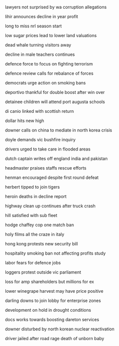 lawyers not surprised by wa corruption allegations

lihir announces decline in year profit

long to miss nrl season start

low sugar prices lead to lower land valuations

dead whale turning visitors away

decline in male teachers continues

defence force to focus on fighting terrorism

defence review calls for rebalance of forces

democrats urge action on smoking bans

deportivo thankful for double boost after win over

detainee children will attend port augusta schools

di canio linked with scottish return

dollar hits new high

downer calls on china to mediate in north korea crisis

doyle demands vic bushfire inquiry

drivers urged to take care in flooded areas

dutch captain writes off england india and pakistan

headmaster praises staffs rescue efforts

henman encouraged despite first round defeat

herbert tipped to join tigers

heroin deaths in decline report

highway clean up continues after truck crash

hill satisfied with sub fleet

hodge chaffey cop one match ban

holy films all the craze in italy

hong kong protests new security bill

hospitality smoking ban not affecting profits study

labor fears for defence jobs

loggers protest outside vic parliament

loss for amp shareholders but millions for ex

lower winegrape harvest may have price positive

darling downs to join lobby for enterprise zones

development on hold in drought conditions

docs works towards boosting dareton services

downer disturbed by north korean nuclear reactivation

driver jailed after road rage death of unborn baby

